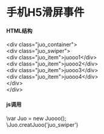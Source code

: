 # 手机H5滑屏事件

#### HTML结构<br>
\<div class="juo_container"><br>
   \<div class="juo_swiper"><br>
       \<div class="juo_item">juooo1\</div><br>
       \<div class="juo_item">juooo2\</div><br>
       \<div class="juo_item">juooo3\</div><br>
       \<div class="juo_item">juooo4\</div><br>
   \</div><br>
\</div><br>



#### js调用 <br>
\var Juo = new Juooo();<br>
\Juo.creatJuoo('juo_swiper')<br>




